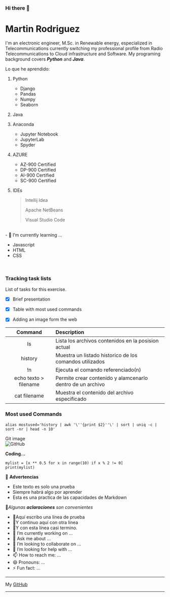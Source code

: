 ### Hi there 👋

<!--
**M4rtR0d/M4rtR0d** is a ✨ _special_ ✨ repository because its `README.md` (this file) appears on your GitHub profile.-->

# Martin Rodriguez

I'm an electronic engineer, M.Sc. in Renewable energy, especialized in Telecommunications currently switching my professional profile from Radio Telecommunications to Cloud infrastructure and Software. My programing background covers ***Python*** and ***Java***.

Lo que he aprendido:

1. Python
   * Django
   - Pandas
   - Numpy
   - Seaborn

2. Java
   
3. Anaconda
   * Jupyter Notebook
   * JupyterLab
   * Spyder

4. AZURE
   * AZ-900 Certified
   * DP-900 Certified
   * AI-900 Certified
   * SC-900 Certified
 
 5. IDEs
    > Intellij Idea
    > 
    > Apache NetBeans
    > 
    > Visual Studio Code

<br/>  
- 🌱 I’m currently learning ...

* Javascript
* HTML
* CSS
<br/>

### Tracking task lists

List of tasks for this exercise.

- [x] Brief presentation
- [x] Table with most used commands
- [x] Adding an image form the web


|**Command**|**Description**|
|:---------:|:--------------|
|ls|Lista los archivos contenidos en la posision actual|
|history|Muestra un listado historico de los comandos utilizados|
|!n|Ejecuta el comando referenciado(n)|
|echo texto > filename|Permite crear contenido y alamcenarlo dentro de un archivo|
|cat filename|Muestra el contenido del archivo especificado|

### Most used Commands

```
alias mostused='history | awk '\''{print $2}''\' | sort | uniq -c | sort -nr | head -n 10'
```

Git image
<br/>
![GitHub](https://git-scm.com/images/logos/downloads/Git-Logo-2Color.png)
<br/>

**Coding...**

```
mylist = [x ** 0.5 for x in range(10) if x % 2 != 0]
print(mylist)
```
   
👀 **Advertencias**
  - Este texto es solo una prueba
  - Siempre habrá algo por aprender
  - Esta es una practica de las capacidades de Markdown

🌟*Algunas **aclaraciones** son convenientes*

- 🐘Aquí escribo una línea de prueba
- 🐺Y continuo aquí con otra línea
- 🐻Y con esta línea casi termino.
- 🔭 I’m currently working on ...
- 💬 Ask me about ...
- 👯 I’m looking to collaborate on ...
- 🤔 I’m looking for help with ...
- 📫 How to reach me: ...
- 😄 Pronouns: ...
- ⚡ Fun fact: ...

***
My [GitHub](https://github.com/M4rtR0d)
***
